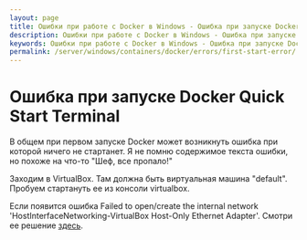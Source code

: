 ```yaml
---
layout: page
title: Ошибки при работе с Docker в Windows - Ошибка при запуске Docker Quick Start Terminal
description: Ошибки при работе с Docker в Windows - Ошибка при запуске Docker Quick Start Terminal
keywords: Ошибки при работе с Docker в Windows - Ошибка при запуске Docker Quick Start Terminal
permalink: /server/windows/containers/docker/errors/first-start-error/
---
```


# Ошибка при запуске Docker Quick Start Terminal

В общем при первом запуске Docker может возникнуть ошибка при которой ничего не стартанет.
Я не помню содержимое текста ошибки, но похоже на что-то "Шеф, все пропало!"

Заходим в VirtualBox.
Там должна быть виртуальная машина "default".
Пробуем стартануть ее из консоли virtualbox.

Если появится ошибка Failed to open/create the internal network 'HostInterfaceNetworking-VirtualBox Host-Only Ethernet Adapter'.
Смотри ее решение <a href="/server/windows/virtual/virtualbox/errors/failed-to-open-create-the-internal-network/">здесь</a>.
